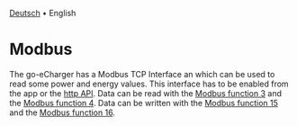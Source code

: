 [Deutsch](modbus-de.md) &bull; English

# Modbus

The go-eCharger has a Modbus TCP Interface an which can be used to read some power and energy values. This interface has to be enabled from the app or the [http API](http-en.md). Data can be read with the [Modbus function 3](https://www.simplymodbus.ca/FC03.htm) and the [Modbus function 4](https://www.simplymodbus.ca/FC04.htm). Data can be written with the [Modbus function 15](https://www.simplymodbus.ca/FC15.htm) and the [Modbus function 16](https://www.simplymodbus.ca/FC16.htm).

